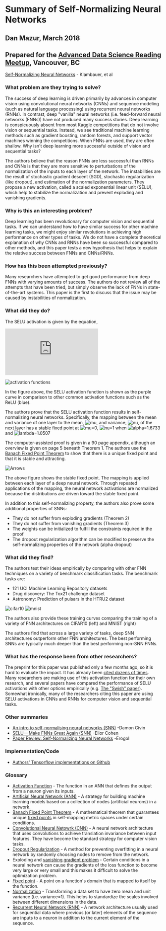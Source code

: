 # Summary of Self-Normalizing Neural Networks
## Dan Mazur, March 2018
## Prepared for the [Advanced Data Science Reading Meetup](https://www.meetup.com/LearnDataScience/events/248105899/), Vancouver, BC

[Self-Normalizing Neural Networks](https://arxiv.org/abs/1706.02515) - Klambauer, et al

### What problem are they trying to solve?
The success of deep learning is driven primarily by advances in computer vision using convolutional neural networks (CNNs) and sequence modeling (such as natural language processing) using recurrent neural networks (RNNs). In contrast, deep "vanilla" neural networks (i.e. feed-forward neural networks (FNNs)) have not produced many success stories. Deep learning is conspicuously absent from most Kaggle competitions that do not involve vision or sequential tasks. Instead, we see traditional machine learning methods such as gradient boosting, random forests, and support vector machines winning the competitions. When FNNs are used, they are often shallow. Why isn't deep learning more successful outside of vision and sequential tasks?

The authors believe that the reason FNNs are less successful than RNNs and CNNs is that they are more sensitive to perturbations of the normalization of the inputs to each layer of the network. The instabilities are the result of stochastic gradient descent (SGD), stochastic regularization (like dropout), and estimation of the normalization parameters. They propose a new activation, called a scaled exponential linear unit (SELU), which help to stabilize the normalization and prevent exploding and vanishing gradients.

### Why is this an interesting problem?
Deep learning has been revolutionary for computer vision and sequential tasks. If we can understand how to have similar success for other machine learning tasks, we might enjoy similar revolutions in achieving high performance on other types of tasks. We do not have a complete theoretical explanation of why CNNs and RNNs have been so successful compared to other methods, and this paper tests a new hypothesis that helps to explain the relative success between FNNs and CNNs/RNNs.


### How has this been attempted previously?
Many researchers have attempted to get good performance from deep FNNs with varying amounts of success. The authors do not review all of the attempts that have been tried, but simply observe the lack of FNNs in state-of-the-art systems. This paper is the first to discuss that the issue may be caused by instabilities of normalization.

### What did they do?
The SELU activation is given by the equation,

![Definition of SELU activation function](http://latex.codecogs.com/svg.latex?%7B%5Crm%20selu%7D%28x%29%20%5C%20%26%3D%20%5C%20%5Clambda%20%5C%20%5Cbegin%7Bcases%7D%20x%20%26%20%5Ctext%7Bif%20%7D%20x%20%3E%200%20%5C%5C%20%5Calpha%20e%5E%7Bx%7D-%5Calpha%20%26%20%5Ctext%7Bif%20%7D%20x%20%5Cleq%200%20%5Cend%7Bcases%7D%20%5C%20.)

![activation functions](https://github.com/QEDan/PaperSummaries/blob/master/images/SelfNormalizingNeuralNetworks/activationFunctions_out.png)

In the figure above, the SELU activation function is shown as the purple curve in comparison to other common activation functions such as the ReLU (blue).

The authors prove that the SELU activation function results in self-normalizing neural networks. Specifically, the mapping between the mean and variance of one layer to the mean, ![mu](http://latex.codecogs.com/svg.latex?\mu), and variance, ![nu](http://latex.codecogs.com/svg.latex?\nu), of the next layer has a stable fixed point at ![mu=0](http://latex.codecogs.com/svg.latex?\mu=0), ![nu=1](http://latex.codecogs.com/svg.latex?\nu=1) when ![alpha=1.6733](http://latex.codecogs.com/svg.latex?\alpha=1.6733) and ![lambda=1.0507](http://latex.codecogs.com/svg.latex?\lambda=1.0507)

The computer-assisted proof is given in a 90 page appendix, although an overview is given on page 5 beneath Theorem 1. The authors use the [Banach Fixed Point Theorem](https://en.wikipedia.org/wiki/Banach_fixed-point_theorem) to show that there is a unique fixed point and that it is stable and attracting.

![Arrows](https://github.com/QEDan/PaperSummaries/blob/master/images/SelfNormalizingNeuralNetworks/Figure2_arrows_new-crop.png
)

The above figure shows the stable fixed point. The mapping is applied between each layer of a deep neural network. Through repeated applications of the mapping, the neural network activations are normalized because the distributions are driven toward the stable fixed point.

In addition to this self-normalizing property, the authors also prove some additional properties of SNNs:
- They do not suffer from exploding gradients (Theorem 2)
- They do not suffer from vanishing gradients (Theorem 3)
- The weights can be initialized to fulfill the constraints required in the proof
- The dropout regularization algorithm can be modified to preserve the self-normalizing properties of the network (alpha dropout)


### What did they find?
The authors test their ideas empirically by comparing with other FNN techniques on a variety of benchmark classification tasks. The benchmark tasks are:
- 121 UCI Machine Learning Repository datasets
- Drug discovery: The Tox21 challenge dataset
- Astronomy: Prediction of pulsars in the HTRU2 dataset

![cifar10](https://github.com/QEDan/PaperSummaries/blob/master/images/SelfNormalizingNeuralNetworks/cifar10.png) ![mnist](https://github.com/QEDan/PaperSummaries/blob/master/images/SelfNormalizingNeuralNetworks/mnist.png)

The authors also provide these training curves comparing the training of a variety of FNN architectures on CIFAR10 (left) and MNIST (right)

The authors find that across a large variety of tasks, deep SNN architectures outperform other FNN architectures. The best performing SNNs are typically much deeper than the best performing non-SNN FNNs.



### What has the response been from other researchers?
The preprint for this paper was published only a few months ago, so it is hard to evaluate the impact. It has already been [cited dozens of times](http://adsabs.harvard.edu/cgi-bin/nph-ref_query?bibcode=2017arXiv170602515K&amp;refs=CITATIONS&amp;db_key=PRE). Many researchers are making use of this activation function for their own research, and several papers have compared the performance of SELU activations with other options empirically (e.g. [The "Swish" paper](https://arxiv.org/abs/1710.05941)). Somewhat ironically, many of the researchers citing this paper are using SELU activations in CNNs and RNNs for computer vision and sequential tasks.

### Other summaries
- [An intro to self-normalising neural networks (SNN)](https://medium.com/@damoncivin/self-normalising-neural-networks-snn-2a972c1d421) -Damon Civin
- [SELU — Make FNNs Great Again (SNN)](https://towardsdatascience.com/selu-make-fnns-great-again-snn-8d61526802a9) -Elior Cohen
- [Paper Review: Self-Normalizing Neural Networks](http://www.erogol.com/paper-review-self-normalizing-neural-networks/) -Erogol

### Implementation/Code
- [Authors' Tensorflow implementations on Github](https://github.com/bioinf-jku/SNNs)

### Glossary
- [Activation Function](https://en.wikipedia.org/wiki/Activation_function) - The function in an ANN that defines the output from a neuron given its inputs.
- [Artificial Neural Network (ANN)](https://en.wikipedia.org/wiki/Artificial_neural_network) - A strategy for building machine learning models based on a collection of nodes (artificial neurons) in a network.
- [Banach Fixed Point Theorem](https://en.wikipedia.org/wiki/Banach_fixed-point_theorem) - A mathematical theorem that guarantees unique [fixed points](https://en.wikipedia.org/wiki/Fixed_point_(mathematics)) in self-mapping metric spaces under certain conditions.
- [Convolutional Neural Netowrk (CNN)](https://en.wikipedia.org/wiki/Convolutional_neural_network) - A neural network architecture that uses convolutions to achieve translation invariance between input features. They have become the standard strategy for computer vision tasks.
- [Dropout Regularization](https://en.wikipedia.org/wiki/Dropout_(neural_networks)) - A method for preventing overfitting in a neural network by randomly choosing nodes to remove from the network.
- Exploding and [vanishing gradient problem](https://en.wikipedia.org/wiki/Vanishing_gradient_problem) - Certain conditions in a neural network can cause the gradients of the loss function to become very large or very small and this makes it difficult to solve the optimization problem.
- [Fixed point](https://en.wikipedia.org/wiki/Fixed_point_(mathematics)) - A point on a function's domain that is mapped to itself by the function.
- [Normalization](https://en.wikipedia.org/wiki/Normalization_(statistics)) - Transforming a data set to have zero mean and unit variance (i.e. variance=1). This helps to standardize the scales involved between different dimensions in the data.
- [Recurrent Neural Network (RNN)](https://en.wikipedia.org/wiki/Recurrent_neural_network) - A network architecture usually used for sequential data where previous (or later) elements of the sequence are inputs to a neuron in addition to the current element of the sequence.
